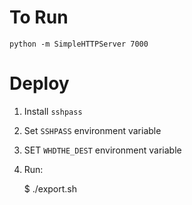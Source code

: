 # To Run

	python -m SimpleHTTPServer 7000

# Deploy
1. Install `sshpass`
2. Set `SSHPASS` environment variable
3. SET `WHDTHE_DEST` environment variable
4. Run:

    $ ./export.sh

